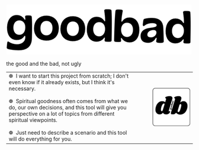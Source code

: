 <img src="./logo1.png" alt="Logo_vertical" width="500"/>

the good and the bad, not ugly 

<table style="border-collapse: collapse; border: none;">
  <tr>
    <td style="border: none; padding-right: 50px;">
      ❁&nbsp;   I want to start this project from scratch; I don't even know if it already exists, but I think it's necessary.<br><br>  
      ❁&nbsp;   Spiritual goodness often comes from what we do, our own decisions, and this tool will give you perspective on a lot of topics from different spiritual viewpoints.<br><br>    
      ❁&nbsp;   Just need to describe a scenario and this tool will do everything for you.
    </td>
    <td>
      <img src="./logo.png" alt="Logo" width="400"/>
    </td>
  </tr>
</table>

